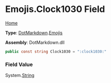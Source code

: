# Emojis\.Clock1030 Field

[Home](../../../README.md)

**Type**: [DotMarkdown](../../README.md)\.[Emojis](../README.md)

**Assembly**: DotMarkdown\.dll

```csharp
public const string Clock1030 = ":clock1030:"
```

### Field Value

System\.[String](https://docs.microsoft.com/en-us/dotnet/api/system.string)